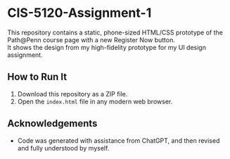 # CIS-5120-Assignment-1

This repository contains a static, phone-sized HTML/CSS prototype of the Path@Penn course page with a new Register Now button.  
It shows the design from my high-fidelity prototype for my UI design assignment.

## How to Run It
1. Download this repository as a ZIP file.
2. Open the `index.html` file in any modern web browser.

## Acknowledgements
- Code was generated with assistance from ChatGPT, and then revised and fully understood by myself.
